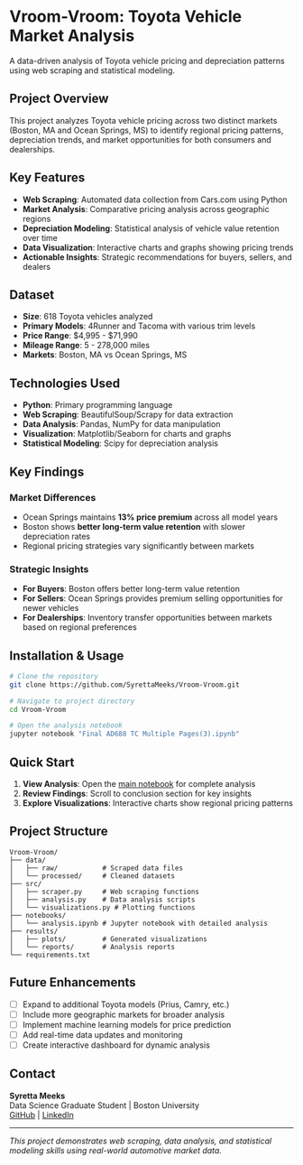 # Vroom-Vroom: Toyota Vehicle Market Analysis

A data-driven analysis of Toyota vehicle pricing and depreciation patterns using web scraping and statistical modeling.

## Project Overview

This project analyzes Toyota vehicle pricing across two distinct markets (Boston, MA and Ocean Springs, MS) to identify regional pricing patterns, depreciation trends, and market opportunities for both consumers and dealerships.

## Key Features

- **Web Scraping**: Automated data collection from Cars.com using Python
- **Market Analysis**: Comparative pricing analysis across geographic regions  
- **Depreciation Modeling**: Statistical analysis of vehicle value retention over time
- **Data Visualization**: Interactive charts and graphs showing pricing trends
- **Actionable Insights**: Strategic recommendations for buyers, sellers, and dealers

## Dataset

- **Size**: 618 Toyota vehicles analyzed
- **Primary Models**: 4Runner and Tacoma with various trim levels
- **Price Range**: $4,995 - $71,990
- **Mileage Range**: 5 - 278,000 miles
- **Markets**: Boston, MA vs Ocean Springs, MS

## Technologies Used

- **Python**: Primary programming language
- **Web Scraping**: BeautifulSoup/Scrapy for data extraction
- **Data Analysis**: Pandas, NumPy for data manipulation
- **Visualization**: Matplotlib/Seaborn for charts and graphs
- **Statistical Modeling**: Scipy for depreciation analysis

## Key Findings

### Market Differences
- Ocean Springs maintains **13% price premium** across all model years
- Boston shows **better long-term value retention** with slower depreciation rates
- Regional pricing strategies vary significantly between markets

### Strategic Insights
- **For Buyers**: Boston offers better long-term value retention
- **For Sellers**: Ocean Springs provides premium selling opportunities for newer vehicles
- **For Dealerships**: Inventory transfer opportunities between markets based on regional preferences

## Installation & Usage

```bash
# Clone the repository
git clone https://github.com/SyrettaMeeks/Vroom-Vroom.git

# Navigate to project directory
cd Vroom-Vroom

# Open the analysis notebook
jupyter notebook "Final AD688 TC Multiple Pages(3).ipynb"
```

## Quick Start
1. **View Analysis**: Open the [main notebook](https://github.com/SyrettaMeeks/Vroom-Vroom/blob/main/Final%20AD688%20TC%20Multiple%20Pages(3).ipynb) for complete analysis
2. **Review Findings**: Scroll to conclusion section for key insights
3. **Explore Visualizations**: Interactive charts show regional pricing patterns

## Project Structure

```
Vroom-Vroom/
├── data/
│   ├── raw/           # Scraped data files
│   └── processed/     # Cleaned datasets
├── src/
│   ├── scraper.py     # Web scraping functions
│   ├── analysis.py    # Data analysis scripts
│   └── visualizations.py # Plotting functions
├── notebooks/
│   └── analysis.ipynb # Jupyter notebook with detailed analysis
├── results/
│   ├── plots/         # Generated visualizations
│   └── reports/       # Analysis reports
└── requirements.txt
```

## Future Enhancements

- [ ] Expand to additional Toyota models (Prius, Camry, etc.)
- [ ] Include more geographic markets for broader analysis
- [ ] Implement machine learning models for price prediction
- [ ] Add real-time data updates and monitoring
- [ ] Create interactive dashboard for dynamic analysis

## Contact

**Syretta Meeks**  
Data Science Graduate Student | Boston University  
[GitHub](https://github.com/SyrettaMeeks) | [LinkedIn](your-linkedin-url)

---
*This project demonstrates web scraping, data analysis, and statistical modeling skills using real-world automotive market data.*
